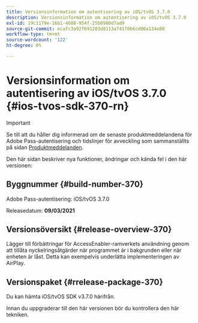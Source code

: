```yaml
---
title: Versionsinformation om autentisering av iOS/tvOS 3.7.0
description: Versionsinformation om autentisering av iOS/tvOS 3.7.0
exl-id: 19c1179e-16b1-4608-954f-25b0980d7ad9
source-git-commit: ecafc3a92f691203d8113a741f0b6cd00a134e80
workflow-type: tm+mt
source-wordcount: '122'
ht-degree: 0%

---
```


# Versionsinformation om autentisering av iOS/tvOS 3.7.0 {#ios-tvos-sdk-370-rn}

>[!IMPORTANT]
>
> Se till att du håller dig informerad om de senaste produktmeddelandena för Adobe Pass-autentisering och tidslinjer för avveckling som sammanställts på sidan [Produktmeddelanden](/help/authentication/product-announcements.md).

Den här sidan beskriver nya funktioner, ändringar och kända fel i den här versionen:

## Byggnummer {#build-number-370}

Adobe Pass-autentisering: iOS/tvOS 3.7.0

Releasedatum: **09/03/2021**

## Versionsöversikt {#release-overview-370}

Lägger till förbättringar för AccessEnabler-ramverkets användning genom att tillåta nyckelringsåtgärder när programmet är i bakgrunden eller när enheten är låst. Detta kan exempelvis underlätta implementeringen av AirPlay.

## Versionspaket {#rrelease-package-370}

Du kan hämta iOS/tvOS SDK v3.7.0 härifrån.

Innan du uppgraderar till den här versionen bör du kontrollera den här tekniken.
